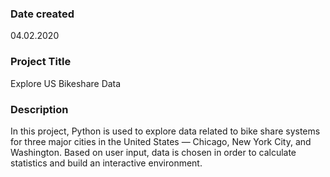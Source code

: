 ### Date created
04.02.2020

### Project Title
Explore US Bikeshare Data

### Description
In this project, Python is used to explore data related to bike share systems for three major cities in the United States — Chicago, New York City, and Washington.
Based on user input, data is chosen in order to calculate statistics and build an interactive environment.
